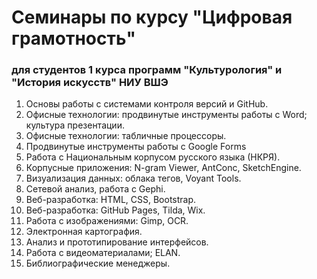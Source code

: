 # Семинары по курсу "Цифровая грамотность"

### для студентов 1 курса программ "Культурология" и "История искусств" НИУ ВШЭ

1. Основы работы с системами контроля версий и GitHub.
2. Офисные технологии: продвинутые инструменты работы с Word; культура презентации.
3. Офисные технологии: табличные процессоры.
4. Продвинутые инструменты работы с Google Forms
5. Работа с Национальным корпусом русского языка \(НКРЯ\).
6. Корпусные приложения: N-gram Viewer, AntConc, SketchEngine.
7. Визуализация данных: облака тегов, Voyant Tools.
8. Сетевой анализ, работа с Gephi.
9. Веб-разработка: HTML, CSS, Bootstrap.
10. Веб-разработка: GitHub Pages, Tilda, Wix.
11. Работа с изображениями: Gimp, OCR.
12. Электронная картография.
13. Анализ и прототипирование интерфейсов.
14. Работа с видеоматериалами; ELAN.
15. Библиографические менеджеры.





